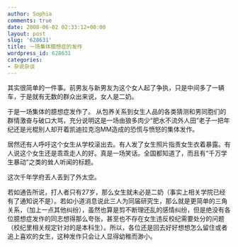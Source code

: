 ```yaml
---
author: Sophia
comments: true
date: 2008-06-02 02:33:12+00:00
layout: post
slug: '628631'
title: 一场集体臆想症的发作
wordpress_id: 628631
categories:
- 杂说杂谈
---
```


其实很简单的一件事。前男友与新男友为这个女人起了争执，只是中间多了一辆车，于是就有无数的群众出来说，女人是二奶。

于是一场集体的臆想症发作了。 从包养关系到女生人品的各类猜测和男同胞们的群情激奋与破口大骂，充分说明这是一场由狼多肉少“肥水不流外人田”老子一把年纪还是光棍别人却开着凯迪拉克泡MM造成的恐慌与愤怒的集体发作。

居然还有人呼吁这个女生从学校滚出去。有人发了女生照片指责女生衣着暴露。有人说这个女生还是乖乖走人的好。真是一场笑话。全国都知道了，而且有“千万学生暴动”之类的耸人听闻的标题。

这次千年学府丢人丢到了外太空。 

若如通告所说，打人者只有27岁，那么女生就未必是二奶（事实上相关学院已经有了通知说不是）。若如小道消息说此三人为同届研究生，那么就是更简单的三角关系，（加上一点其他纠纷），虽然也算是剪不断理还乱的感情纠纷，但是绝没有各位臆想症发作的同志想得那么夸张，甚至也不存在女生违反校纪需要处分的问题（校纪里相关规定针对的是本科生）。所以，各位还是回去好好想想怎么留住或者追上喜欢的女生，这种发作只会让人显得幼稚而渺小。

